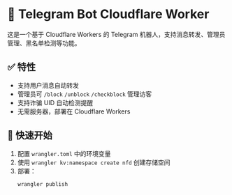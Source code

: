 # 🤖 Telegram Bot Cloudflare Worker

这是一个基于 Cloudflare Workers 的 Telegram 机器人，支持消息转发、管理员管理、黑名单检测等功能。

## ✅ 特性

- 支持用户消息自动转发
- 管理员可 `/block` `/unblock` `/checkblock` 管理访客
- 支持诈骗 UID 自动检测提醒
- 无需服务器，部署在 Cloudflare Workers

## 🚀 快速开始

1. 配置 `wrangler.toml` 中的环境变量
2. 使用 `wrangler kv:namespace create nfd` 创建存储空间
3. 部署：
   ```bash
   wrangler publish
